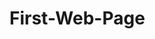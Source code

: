 # First-Web-Page

<html lang="en">
<head>
    <meta charset="UTF-8">
    <meta name="viewport" content="width=device-width, initial-scale=1.0">
    <title>Christopher and Danielle</title>
    <style>
        /* Styling for images */
        img {
            width: 100%;          /* Makes the image responsive */
            max-width: 400px;     /* Limits the maximum width to 400px */
            height: auto;         /* Maintains aspect ratio */
            border-radius: 10px;  /* Optional: Adds rounded corners */
            box-shadow: 2px 2px 8px rgba(0, 0, 0, 0.5); /* Optional: Adds shadow */
        }

        /* Styling for audio */
        audio {
            display: block;       /* Makes the audio player block-level for spacing */
            margin-top: 20px;     /* Adds space above the audio player */
            width: 100%;          /* Makes it responsive */
            max-width: 400px;     /* Limits the width to match the image */
        }
    </style>
</head>
<body>
    <h1>Welcome Chris and Danni's first year riding </h1>
    <p>Watch these video's!</p>

    <h2>Chris and Danni's riding page</h2>
    <ul>
        <li>Coming home from Barry Dyngles</li>
        <li>Experience the ride.  </li>
    </ul>

    <!-- Local Image -->
    <img src="https://github.com/Rmccune85/First-Web-Page/blob/main/Chris%20n%20Danni.mp4" alt="Chris and Danni">

  	<!-- Local Audio -->
    <audio controls>
        <source src="[https://www.soundhelix.com/examples/mp3/SoundHelix-Song-1.mp3](https://archive.org/details/Badboys_201702)" type="audio/mpeg">
        Your browser does not support the audio element.
    </audio>
</body>
</html>

